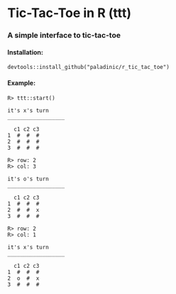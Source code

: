 # Tic-Tac-Toe in R (ttt)
### A simple interface to tic-tac-toe
#### Installation:
`devtools::install_github("paladinic/r_tic_tac_toe")`
#### Example:
```
R> ttt::start()

it's x's turn
__________________

  c1 c2 c3
1  #  #  #
2  #  #  #
3  #  #  #
```
```
R> row: 2
R> col: 3

it's o's turn
__________________

  c1 c2 c3
1  #  #  #
2  #  #  x
3  #  #  #
```
```
R> row: 2
R> col: 1

it's x's turn
__________________

  c1 c2 c3
1  #  #  #
2  o  #  x
3  #  #  #

```
